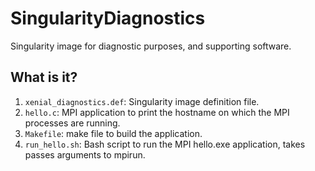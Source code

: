 # SingularityDiagnostics
Singularity image for diagnostic purposes, and supporting software.

## What is it?
1. `xenial_diagnostics.def`: Singularity image definition file.
1. `hello.c`: MPI application to print the hostname on which the MPI
    processes are running.
1. `Makefile`: make file to build the application.
1. `run_hello.sh`: Bash script to run the MPI hello.exe application, takes
    passes arguments to mpirun.
